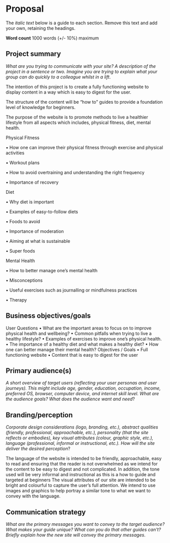# Proposal

The _italic text_ below is a guide to each section. Remove this text and add your own, retaining the headings.

**Word count** 1000 words (+/- 10%) maximum

## Project summary

_What are you trying to communicate with your site? A description of the project in a sentence or two. Imagine you are trying to explain what your group can do quickly to a colleague whilst in a lift_.

The intention of this project is to create a fully functioning website to display content in a way which is easy to digest for the user.

The structure of the content will be “how to” guides to provide a foundation level of knowledge for beginners. 

The purpose of the website is to promote methods to live a healthier lifestyle from all aspects which includes, physical fitness, diet, mental health.

Physical Fitness

•	How one can improve their physical fitness through exercise and physical activities

•	Workout plans

•	How to avoid overtraining and understanding the right frequency 

•	Importance of recovery 

Diet

•	Why diet is important 

•	Examples of easy-to-follow diets

•	Foods to avoid

•	Importance of moderation

•	Aiming at what is sustainable 

•	Super foods

Mental Health

•	How to better manage one’s mental health 

•	Misconceptions

•	Useful exercises such as journalling or mindfulness practices 

•	Therapy

## Business objectives/goals

User Questions
•	What are the important areas to focus on to improve physical health and wellbeing?
•	Common pitfalls when trying to live a healthy lifestyle?
•	Examples of exercises to improve one’s physical health.
•	The importance of a healthy diet and what makes a healthy diet?
•	How one can better manage their mental health?
Objectives / Goals 
•	Full functioning website
•	Content that is easy to digest for the user 


## Primary audience(s)

_A short overview of target users (reflecting your user personas and user journeys). This might include age, gender, education, occupation, income, preferred OS, browser, computer device, and internet skill level. What are the audience goals? What does the audience want and need_?

## Branding/perception

_Corporate design considerations (logo, branding, etc.), abstract qualities (friendly, professional, approachable, etc.), personality (that the site reflects or embodies), key visual attributes (colour, graphic style, etc.), language (professional, informal or instructional, etc.). How will the site deliver the desired perception_?

The language of the website is intended to be friendly, approachable, easy to read and ensuring that the reader is not overwhelmed as we intend for the content to be easy to digest and not complicated. In addition, the tone used will be very informal and instructional as this is a how to guide and targeted at beginners 
The visual attributes of our site are intended to be bright and colourful to capture the user’s full attention. We intend to use images and graphics to help portray a similar tone to what we want to convey with the language. 


## Communication strategy

_What are the primary messages you want to convey to the target audience? What makes your guide unique? What can you do that other guides can&#39;t? Briefly explain how the new site will convey the primary messages_.

